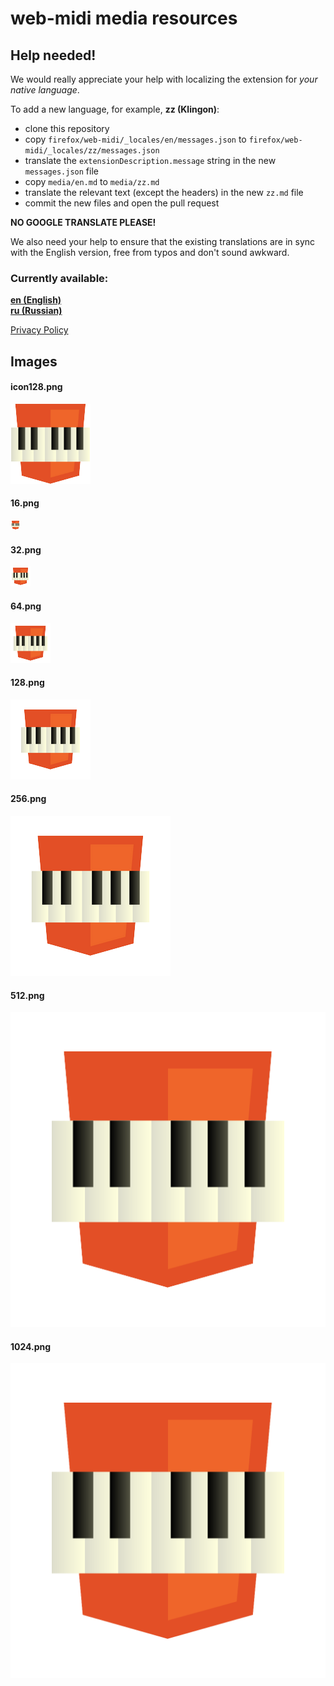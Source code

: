 # web-midi media resources

## Help needed!

We would really appreciate your help with localizing the extension for *your native language*.

To add a new language, for example, **zz (Klingon)**:

- clone this repository
- copy `firefox/web-midi/_locales/en/messages.json` to `firefox/web-midi/_locales/zz/messages.json`
- translate the `extensionDescription.message` string in the new `messages.json` file
- copy `media/en.md` to `media/zz.md`
- translate the relevant text (except the headers) in the new `zz.md` file
- commit the new files and open the pull request

**NO GOOGLE TRANSLATE PLEASE!**

We also need your help to ensure that the existing translations are in sync with the English version,
free from typos and don't sound awkward.

### Currently available:

[**en (English)**](en.md)  
[**ru (Russian)**](ru.md)  

[Privacy Policy](PRIVACY.md)  

## Images

#### icon128.png
![128x128](icon128.png)

#### 16.png
![16x16](16.png)

#### 32.png
![32x32](32.png)

#### 64.png
![64x64](64.png)

#### 128.png
![128x128](128.png)

#### 256.png
![256x256](256.png)

#### 512.png
![512x512](512.png)

#### 1024.png
![1024x1024](1024.png)

